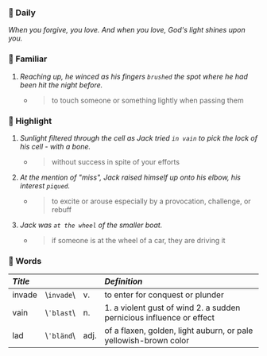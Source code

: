 ### :cherries: Daily
*When you forgive, you love. And when you love, God's light shines upon you.*
### :watermelon: Familiar
1. *Reaching up, he winced as his fingers `brushed` the spot where he had been hit the night before.*
   * > to touch someone or something lightly when passing them
### :tangerine: Highlight
1. *Sunlight filtered through the cell as Jack tried `in vain` to pick the lock of his cell - with a bone.*
   * > without success in spite of your efforts
2. *At the mention of "miss", Jack raised himself up onto his elbow, his interest `piqued`.*
   * > to excite or arouse especially by a provocation, challenge, or rebuff
3. *Jack was `at the wheel` of the smaller boat.*
   * > if someone is at the wheel of a car, they are driving it
### :grapes: Words
|*Title*|||*Definition*|
|:-----|:-----|:-----|:-----|
|invade| \\`invade`\\ |v.|to enter for conquest or plunder|
|vain| \\`ˈblast`\\ |n.|1. a violent gust of wind 2. a sudden pernicious influence or effect|
|lad| \\`ˈbländ`\\ |adj.|of a flaxen, golden, light auburn, or pale yellowish-brown color|
